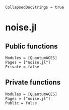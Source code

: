 ```@meta
CollapsedDocStrings = true
```

# noise.jl

## Public functions

```@autodocs; canonical=false
Modules = [QuantumACES]
Pages = ["noise.jl"]
Private = false
```

## Private functions

```@autodocs
Modules = [QuantumACES]
Pages = ["noise.jl"]
Public = false
```
